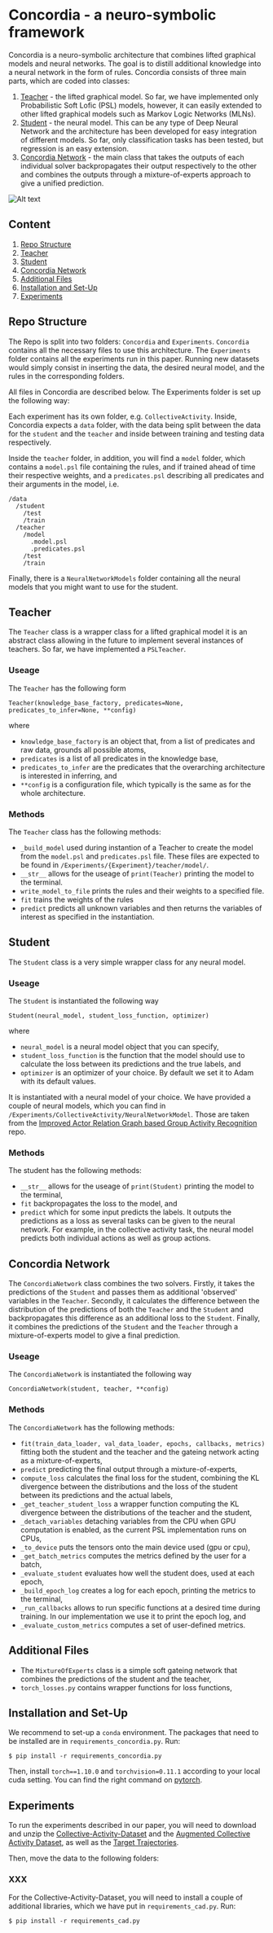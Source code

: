 # Concordia - a neuro-symbolic framework

Concordia is a neuro-symbolic architecture that combines lifted graphical models and neural networks. The goal is to distill additional knowledge into a neural network in the form of rules. Concordia consists of three main parts, which are coded into classes:

1. [Teacher](#Teacher) - the lifted graphical model. So far, we have implemented only Probabilistic Soft Lofic (PSL) models, however, it can easily extended to other lifted graphical models such as Markov Logic Networks (MLNs).
2. [Student](#Student) - the neural model. This can be any type of Deep Neural Network and the architecture has been developed for easy integration of different models. So far, only classification tasks has been tested, but regression is an easy extension.
3. [Concordia Network](#Concordia-Network) - the main class that takes the outputs of each individual solver backpropagates their output respectively to the other and combines the outputs through a mixture-of-experts approach to give a unified prediction.

![Alt text](Concordia.png "Concordia Architecture")

## Content

1. [Repo Structure](#repo-structure)
2. [Teacher](#teacher)
3. [Student](#student)
4. [Concordia Network](#concordia-network)
5. [Additional Files](#additional-files)
6. [Installation and Set-Up](#installation)
7. [Experiments](#experiments)

## Repo Structure

The Repo is split into two folders: `Concordia` and `Experiments`. `Concordia` contains all the necessary files to use this architecture. The `Experiments` folder contains all the experiments run in this paper. Running new datasets would simply consist in inserting the data, the desired neural model, and the rules in the corresponding folders.

All files in Concordia are described below. The Experiments folder is set up the following way:

Each experiment has its own folder, e.g. `CollectiveActivity`. Inside, Concordia expects a `data` folder, with the data being split between the data for the `student` and the `teacher` and inside between training and testing data respectively. 

Inside the `teacher` folder, in addition, you will find a `model` folder, which contains a `model.psl` file containing the rules, and if trained ahead of time their respective weights, and a `predicates.psl` describing all predicates and their arguments in the model, i.e.

```
/data
  /student
	/test
	/train
  /teacher
	/model
	  .model.psl
	  .predicates.psl
	/test
	/train
```

Finally, there is a `NeuralNetworkModels` folder containing all the neural models that you might want to use for the student.



## Teacher

The `Teacher` class is a wrapper class for a lifted graphical model it is an abstract class allowing in the future to implement several instances of teachers. So far, we have implemented a `PSLTeacher`. 

### Useage

The `Teacher` has the following form

```
Teacher(knowledge_base_factory, predicates=None, predicates_to_infer=None, **config)
```

where 

- `knowledge_base_factory` is an object that, from a list of predicates and raw data, grounds all possible atoms,
- `predicates` is a list of all predicates in the knowledge base,
- `predicates_to_infer` are the predicates that the overarching architecture is interested in inferring, and
- `**config` is a configuration file, which typically is the same as for the whole architecture.

### Methods

The `Teacher` class has the following methods:

* `_build_model` used during instantion of a Teacher to create the model from the `model.psl` and `predicates.psl` file. These files are expected to be found in `/Experiments/{Experiment}/teacher/model/`.
* `__str__` allows for the useage of `print(Teacher)` printing the model to the terminal.
* `write_model_to_file` prints the rules and their weights to a specified file.
* `fit` trains the weights of the rules
* `predict` predicts all unknown variables and then returns the variables of interest as specified in the instantiation.

## Student

The `Student` class is a very simple wrapper class for any neural model.

### Useage

The `Student` is instantiated the following way

```
Student(neural_model, student_loss_function, optimizer)
```

where

- `neural_model` is a neural model object that you can specify,
- `student_loss_function` is the function that the model should use to calculate the loss between its predictions and the true labels, and
- `optimizer` is an optimizer of your choice. By default we set it to Adam with its default values.

It is instantiated with a neural model of your choice. We have provided a couple of neural models, which you can find in `/Experiments/CollectiveActivity/NeuralNetworkModel`. Those are taken from the [Improved Actor Relation Graph based Group Activity Recognition](https://github.com/kuangzijian/Improved-Actor-Relation-Graph-based-Group-Activity-Recognition) repo.

### Methods

The student has the following methods:

* `__str__` allows for the useage of `print(Student)` printing the model to the terminal,
* `fit` backpropagates the loss to the model, and
* `predict` which for some input predicts the labels. It outputs the predictions as a loss as several tasks can be given to the neural network. For example, in the collective activity task, the neural model predicts both individual actions as well as group actions.

## Concordia Network

The `ConcordiaNetwork` class combines the two solvers. Firstly, it takes the predictions of the `Student` and passes them as additional 'observed' variables in the `Teacher`. Secondly, it calculates the difference between the distribution of the predictions of both the `Teacher` and the `Student` and backpropagates this difference as an additional loss to the `Student`. Finally, it combines the predictions of the `Student` and the `Teacher` through a mixture-of-experts model to give a final prediction.

### Useage

The `ConcordiaNetwork` is instantiated the following way

```
ConcordiaNetwork(student, teacher, **config)
```

### Methods

The `ConcordiaNetwork` has the following methods:

* `fit(train_data_loader, val_data_loader, epochs, callbacks, metrics)` fitting both the student and the teacher and the gateing network acting as a mixture-of-experts,
* `predict` predicting the final output through a mixture-of-experts,
* `compute_loss` calculates the final loss for the student, combining the KL divergence between the distributions and the loss of the student between its predictions and the actual labels,
* `_get_teacher_student_loss` a wrapper function computing the KL divergence between the distributions of the teacher and the student,
* `_detach_variables` detaching variables from the CPU when GPU computation is enabled, as the current PSL implementation runs on CPUs,
* `_to_device` puts the tensors onto the main device used (gpu or cpu),
* `_get_batch_metrics` computes the metrics defined by the user for a batch,
* `_evaluate_student` evaluates how well the student does, used at each epoch,
* `_build_epoch_log` creates a log for each epoch, printing the metrics to the terminal,
* `_run_callbacks` allows to run specific functions at a desired time during training. In our implementation we use it to print the epoch log, and
* `_evaluate_custom_metrics` computes a set of user-defined metrics.

## Additional Files

* The `MixtureOfExperts` class is a simple soft gateing network that combines the predictions of the student and the teacher,
* `torch_losses.py` contains wrapper functions for loss functions,

## Installation and Set-Up

We recommend to set-up a `conda` environment. The packages that need to be installed are in `requirements_concordia.py`. Run:

```
$ pip install -r requirements_concordia.py
```

Then, install `torch==1.10.0` and `torchvision=0.11.1` according to your local cuda setting. You can find the right command on [pytorch](https://pytorch.org/get-started/locally/).


## Experiments

To run the experiments described in our paper, you will need to download and unzip the [Collective-Activity-Dataset](http://cvgl.stanford.edu/data/ActivityDataset.zip) and the [Augmented Collective Activity Dataset](http://cvgl.stanford.edu/data/ActivityDataset2.tar.gz), as well as the [Target Trajectories](http://cvgl.stanford.edu/data/ActivityTracks.tar.gz).

Then, move the data to the following folders:

### XXX

For the Collective-Activity-Dataset, you will need to install a couple of additional libraries, which we have put in `requirements_cad.py`. Run:

```
$ pip install -r requirements_cad.py
```
